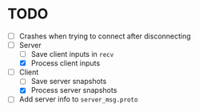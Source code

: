 # TODO

- [ ] Crashes when trying to connect after disconnecting
- [ ] Server
  - [ ] Save client inputs in `recv`
  - [x] Process client inputs
- [ ] Client
  - [ ] Save server snapshots
  - [x] Process server snapshots
- [ ] Add server info to `server_msg.proto`

